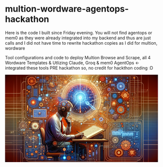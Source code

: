 # multion-wordware-agentops-hackathon
Here is the code I built since Friday evening.  You will not find agentops or mem0 as they were already integrated into my backend and thus are just calls and I
did not have time to rewrite hackathon copies as I did for multion, wordware

Tool configurations and code to deploy Multion Browse and Scrape, all 4 Wordware Templates &amp;
Utlizing Claude, Groq & mem0 AgentOps <- integrated these tools PRE hackathon so, no credit for hackthon coding :D

<img src="banner.png" alt="Hackathon">


